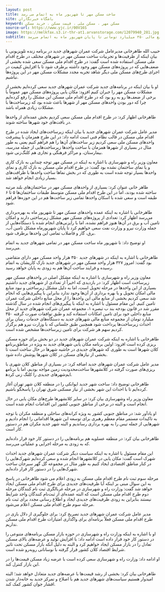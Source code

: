 ```yaml
---
layout: post
title: ساخت مسکن مهر تا شهریور ماه به اتمام می رسد
site: باشگاه خبرنگاران
keyword: مسکن مهر ، مسکن ملی ، قیمت مسکن ، خرید مسکن
source-url: https://www.yjc.ir/00V16S
image: https://melkfax.s3.ir-thr-at1.arvanstorage.com/12079940_281.jpg
subtitle: ساخت مسکن مهر در شهرهای جدید با تزریق منابع مالی ۳۵۰ میلیارد تومانی تا پایان شهریور ماه به اتمام می‌رسد.
---
```

حبیب الله طاهرخانی مدیرعامل شرکت عمران شهر‌های جدید در برنامه زنده تلویزیونی با بیان اینکه از ظرفیت‌ها و تجربیات ساخت مسکن مهر در شهر‌های مختلف در طرح اقدام ملی مسکن استفاده شده است گفت: در طرح اقدام ملی مسکن سعی شده بخشی از ضعف‌هایی که در پروژه‌های مسکن مهر وجود داشته برطرف شود تا با افزایش کیفیت در اجرای طرح‌های مسکن ملی دیگر شاهد تجربه مجدد مشکلات مسکن مهر در این پروژه‌ها نباشیم.

او با بیان اینکه در برنامه‌های جدید شرکت عمران شهر‌های جدید سعی کرده‌ایم بخشی از مشکلات مسکن مهر را جبران کنیم افزود: مکان یابی پروژه‌های مسکن مهر عموماً با برخی از ضعف‌ها رو به رو بود که در طرح اقدام ملی مسکن این مشکل را رفع کرده‌ایم چرا که دور بودن واحد‌های مسکن مهر از شهر‌ها باعث شده بود که زیرساخت‌ها با مشکلات زیادی همراه باشد.

طاهرخانی اظهار کرد: در طرح اقدام ملی مسکن سعی کردیم بخش عمده‌ای از واحد‌ها در بافت‌های خود شهر‌ها ساخته شوند.

مدیر عامل شرکت عمران شهر‌های جدید با بیان اینکه زیرساخت‌های ایجاد شده در طرح اقدام ملی مسکن در قالب نظام فنی است ادامه داد: در این طرح همزمان با پیشرفت واحد‌های مسکن ملی سعی کردیم زیر ساخت‌های آن‌ها را هم فراهم کنیم یعنی به طور مثال در بسیاری از شهر‌ها همزمان با ساخت واحد‌ها زیرساخت‌هایی از جمله مدرسه، بیمارستان، و مراکز فرهنگی و تجاری هم کلنگ‌زنی شود.

معاون وزیر راه و شهرسازی با اشاره به اینکه در مسکن مهر توجه چندانی به نازک کاری و یا نمای ساختمان نشده بود گفت: در طرح اقدام ملی مسکن به نازک کاری و نمای واحد‌ها بسیار توجه شده است به طوری که در بخش نما‌ها ساخت واحد‌ها با ظرافت‌های بسیار زیادی انجام خواهد شد.

طاهر خانی عنوان کرد: بسیاری از واحد‌های مسکن مهر در ساختمان‌های بلند مرتبه ساخته شده بودند، اما در این طرح اقدام ملی مسکن متوسط طبقات ساختمان‌ها ۵ تا ۶ طبقه است و سعی شده با اسکان واحد‌ها تمامی زیر ساخت‌ها هم در این حوزه‌ها فراهم شود.

طاهرخانی با اشاره به اینکه عمده واحد‌های مسکن مهر تا شهریور ماه به بهره‌برداری می‌رسد اظهار کرد: تعدادی از پروژه‌های مسکن مهر مشکل زیرساختی دارند و امکان تامین آب و برق در آن‌ها هنوز فراهم نشده، اما با رایزنی‌های انجام شده با دستگاه‌هایی از جمله وزارت نیرو و وزارت نفت سعی خواهیم کرد تا پایان شهریورماه مشکل تامین آب، برق، گاز و فاضلاب تمامی این واحد‌ها برطرف شود.

او توضیح داد: تا شهریور ماه ساخت مسکن مهر در تمامی شهر‌های جدید به اتمام می‌رسد.

طاهرخانی با اشاره به اینکه در شهر‌های جدید ۳۵۰ هزار واحد مسکن مهر دارای متقاضی بود گفت: امروز ۳۲۷ هزار واحد مسکن مهر در شهر‌های جدید نازک کاریشان به اتمام رسیده و فرایند ساخت آن‌ها هم به زودی به پایان خواهد رسید.

معاون وزیر راه و شهرسازی با اشاره به اینکه مشکل اصلی در واحد‌های مسکن مهر زیرساخت است اظهار کرد: در بازدیدی که اخیراً از تعدادی از شهر‌های جدید داشتیم بسیاری از این واحد‌ها در مرحله تحویل است، اما به دلیل مشکل زیرساختی و نبود منابع مالی امکان تحویل و یا بهره برداری از آن‌ها وجود ندارد بنابراین با پیگیری‌هایی که انجام شد سعی کردیم بخشی از منابع مالی این واحد‌ها را از محل منابع داخلی شرکت عمران تامین کنیم.
این مقام مسئول با اشاره به اینکه با پیگیری‌های انجام شده در سال گذشته مقرر شد در قانون بودجه بند ب تبصره ۱، مجموعه عمران شرکت شهر‌های جدید از محل منابع داخلی خود برای تامین امکانات استفاده کند و طبق توافقات صورت گرفته ۳۵۰ میلیارد تومان از مجموعه منابع مالی شهر‌های جدید به دستگاه‌های خدمات رسان برای احداث زیرساخت‌ها پرداخت شود همچنین طبق جلساتی که با وزارت نیرو هم برگزار کردیم سهم هر شرکت برای تامین زیرساخت‌ها مشخص شده است.

طاهرخانی با اشاره به اینکه شرکت عمران شهر‌های جدید در دو بخش برای حوزه مسکن برنامه‎ریزی کرده است افزود: اولین برنامه مکان یابی شهر‌های جدید به ویژه در مناطق کلان شهر‌ها است به طوری که شهر‌های جدیدی در حاشیه شهر‌ها در حال ساخت است تا بخشی از نیاز‌های مسکن در کلان شهر‌ها پوشش داده شود.

مدیر عامل شرکت عمران شهر‌های جدید اضافه کرد: در بسیاری از مناطق کلان شهری با محدودیت زمین مواجه بودیم، اما با برنامه‎ریزی‌های صورت گرفته در کلانشهر‌ها ساخت شهر‌های جدیدی را کلنگ زنی کرده‎ایم.

طاهرخانی توضیح داد: ساخت شهر جدید ایوانکی را در منطقه کلان شهر تهران آغاز کرده‌ایم تا با احداث این شهر بخشی از نیاز مسکنی شرق تهران را پاسخگو باشیم.

معاون وزیر راه وشهرسازی بیان کرد: در سایر کلانشهر‌ها طرح‌های مکان یابی در حال انجام است و البته در برخی از مناطق جنوبی کشور این اقدامات انجام شده است.

او یادآور شد: در مناطق جنوبی کشور به ویژه کرانه‌های ساحلی و منطقه مکران با توجه به تاکیدات مستمر مقام معظم رهبری برای توسعه این شهر‌ها اقداماتی را انجام دادیم و شهر‌هایی از جمله تیس را به بهره برداری رساندیم و البته شهر جدید مکران هم در دستور کار است.

طاهرخانی بیان کرد: در منطقه عسلویه هم برنامه‌هایی را در دستور کار خود قرار داده‌ایم که به زودی به مرحله اجرایی و عملیاتی می‌رسد.

این مقام مسئول با اشاره به اینکه سیاست دیگر شرکت عمران شهر‌های جدید احداث شهرک است گفت: مکان یابی‌ در کلانشهر‌ها انجام شده و سعی کرده‌ایم شهرک‌هایی را در کنار مناطق اقتصادی ایجاد کنیم به طور مثال در مجموعه گل گهر سیرجان ساخت شهرک‌هایی را در دستور کار قرار داده‌ایم.

مرحله سوم ثبت نام طرح اقدام ملی مسکن به زودی اعلام می شود
طاهرخانی در پاسخ به این سوال مبنی بر اینکه آیا ظرفیت‌های جدیدی برای طرح اقدام ملی مسکن ایجاد خواهد شد گفت: وزارت راه و شهرسازی در مرحله غربالگری ثبت نام کنندگان مرحله دوم طرح اقدام ملی مسکن است که البته عمده‌ای از ثبت‌نام کنندگان واجد شرایط نیستند بنابراین به زودی ظرفیت‌های جدیدی ایجاد و اطلاع رسانی مجدد برای ثبت نام مرحله سوم طرح اقدام ملی مسکن اعلام می‌شود.

مدیر عامل شرکت عمران شهر‌های جدید تصریح کرد: برای جلوگیری از دلال بازی در طرح اقدام ملی مسکن فعلاً برنامه‌ای برای واگذاری امتیازات طرح اقدام ملی مسکن نداریم.

او با اشاره به اینکه وزارت راه و شهرسازی در حوزه بازار مسکن برنامه‌های متنوعی را در دستور کار خود قرار داده است ادامه داد: با افزایش تولید و عرضه‌های بالای مسکن تعادل را در بازار مسکن ایجاد خواهیم کرد و البته به دلیل آنکه بازار مسکن تحت تاثیر شرایط اقتصاد کلان کشور قرار گرفته با نوساناتی روبه‌رو شده است.

او ادامه داد: وزارت راه و شهرسازی سعی کرده است با عرضه زیاد مسکن قیمت‌ها را در این بازار کنترل کند.

طاهرخانی بیان کرد: بخشی از رشد قیمت‌ها با عرضه‌های جدید متعادل خواهد شد؛ البته امیدوار هستیم سیاست‌های شهر‌های جدید هم با اصلاح و تمرکز جدید به خانه‌دار شدن اقشار جوان کشور کمک کند.
